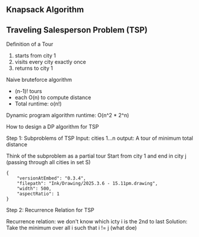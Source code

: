 
## Knapsack Algorithm


## Traveling Salesperson Problem (TSP)

Definition of a Tour
1) starts from city 1
2) visits every city exactly once
3) returns to city 1

Naive bruteforce algorithm
- (n-1)! tours
- each O(n) to compute distance
- Total runtime: o(n!)

Dynamic program algorithm runtime: O(n^2 * 2^n)

How to design a DP algorithm for TSP

Step 1: Subproblems of TSP
Input: cities 1...n
output: A tour of minimum total distance

Think of the subproblem as a partial tour
Start from city 1 and end in city j (passing through all cities in set S)


```handdrawn-ink
{
	"versionAtEmbed": "0.3.4",
	"filepath": "Ink/Drawing/2025.3.6 - 15.11pm.drawing",
	"width": 500,
	"aspectRatio": 1
}
```


Step 2: Recurrence Relation for TSP

Recurrence relation: we don't know which icty i is the 2nd to last
Solution: Take the minimum over all i such that i != j (what doe)